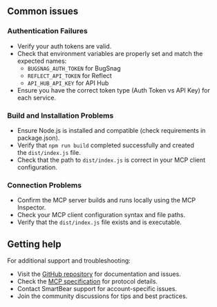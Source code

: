 ## Common issues

### Authentication Failures

-   Verify your auth tokens are valid.
-   Check that environment variables are properly set and match the expected names:
    -   `BUGSNAG_AUTH_TOKEN` for BugSnag
    -   `REFLECT_API_TOKEN` for Reflect
    -   `API_HUB_API_KEY` for API Hub
-   Ensure you have the correct token type (Auth Token vs API Key) for each service.

### Build and Installation Problems

-   Ensure Node.js is installed and compatible (check requirements in package.json).
-   Verify that `npm run build` completed successfully and created the `dist/index.js` file.
-   Check that the path to `dist/index.js` is correct in your MCP client configuration.

### Connection Problems

-   Confirm the MCP server builds and runs locally using the MCP Inspector.
-   Check your MCP client configuration syntax and file paths.
-   Verify that the `dist/index.js` file exists and is executable.

## Getting help

For additional support and troubleshooting:

-   Visit the [GitHub repository](https://github.com/SmartBear/smartbear-mcp) for documentation and issues.
-   Check the [MCP specification](https://modelcontextprotocol.io/) for protocol details.
-   Contact SmartBear support for account-specific issues.
-   Join the community discussions for tips and best practices.
